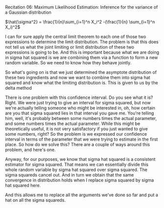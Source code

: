 Recitation 06: Maximum Likelihood Estimation: Inference for the variance of a Gaussian distribution


$\hat{\sigma^2} = \frac{1}{n}\sum_{i=1}^n X_i^2 -(\frac{1}{n} \sum_{i=1}^n X_i)^2$

I can for sure apply the central limit theorem
to each one of those two expressions
to determine the limit distribution.
The problem is that this does not
tell us what the joint limiting or limit
distribution of these two expressions is going to be.
And this is important because what
we are doing in sigma hat squared
is we are combining them via a function
to form a new random variable.
So we need to know how they behave jointly.

So what's going on is that we just
determined the asymptote distribution of these two
ingredients and now we want to combine them
into sigma hat squared and know what
the limiting distribution is.
This is given to us by the delta method

There is one problem with this confidence interval.
Do you see what it is?
Right.
We were just trying to give an interval for sigma squared,
but now we're actually telling someone
who might be interested in, oh, how certain are you
that sigma squared lies in that interval you gave me.
You're telling him, well, it's probably
between some numbers times the actual parameter,
and some numbers times the actual parameter.
While this might be theoretically useful,
it is not very satisfactory if you just wanted
to give some numbers, right?
So the problem is we expressed our confidence interval
in terms of the parameter that we were trying
to estimate in the first place.
So how do we solve this?
There are a couple of ways around this problem,
and here's one.

Anyway, for our purposes, we know
that sigma hat squared is a consistent estimator
for sigma squared.
That means we can essentially divide
this whole random variable by sigma hat squared
over sigma squared.
The sigma squareds cancel out.
And in turn we obtain that the same convergence
in distribution holds when I replace sigma squared
by sigma hat squared here.

And this allows me to replace all the arguments
we've done so far and put a hat on all the sigma squareds.
